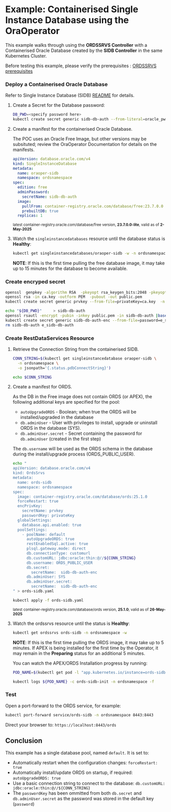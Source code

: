 # Example: Containerised Single Instance Database using the OraOperator

This example walks through using the **ORDSSRVS Controller** with a Containerised Oracle Database created by the **SIDB Controller** in the same Kubernetes Cluster.

Before testing this example, please verify the prerequisites : [ORDSSRVS prerequisites](../README.md#prerequisites)

### Deploy a Containerised Oracle Database

Refer to Single Instance Database (SIDB) [README](https://github.com/oracle/oracle-database-operator/blob/main/docs/sidb/README.md) for details.

1. Create a Secret for the Database password:

    ```bash
    DB_PWD=<specify password here>
    kubectl create secret generic sidb-db-auth --from-literal=oracle_pwd=${DB_PWD} --namespace ordsnamespace
    ```
1. Create a manifest for the containerised Oracle Database.

    The POC uses an Oracle Free Image, but other versions may be subsituted; review the OraOperator Documentation for details on the manifests.

    ```yaml
    apiVersion: database.oracle.com/v4
    kind: SingleInstanceDatabase
    metadata:
      name: oraoper-sidb
      namespace: ordsnamespace
    spec:
      edition: free
      adminPassword:
        secretName: sidb-db-auth
      image:
        pullFrom: container-registry.oracle.com/database/free:23.7.0.0
        prebuiltDB: true
      replicas: 1
    ```
    <sup>latest container-registry.oracle.com/database/free version, **23.7.0.0-lite**, valid as of **2-May-2025**</sup>


1. Watch the `singleinstancedatabases` resource until the database status is **Healthy**:

    ```bash
    kubectl get singleinstancedatabases/oraoper-sidb -w -n ordsnamespace
    ```
    **NOTE**: If this is the first time pulling the free database image, it may take up to 15 minutes for the database to become available.

### Create encryped secret 

```bash
openssl  genpkey -algorithm RSA  -pkeyopt rsa_keygen_bits:2048 -pkeyopt rsa_keygen_pubexp:65537 > ca.key
openssl rsa -in ca.key -outform PEM  -pubout -out public.pem
kubectl create secret generic prvkey --from-file=privateKey=ca.key  -n ordsnamespace

echo "${DB_PWD}"     > sidb-db-auth
openssl rsautl -encrypt -pubin -inkey public.pem -in sidb-db-auth |base64 > e_sidb-db-auth
kubectl create secret generic sidb-db-auth-enc --from-file=password=e_sidb-db-auth -n  ordsnamespace
rm sidb-db-auth e_sidb-db-auth
```


### Create RestDataServices Resource

1. Retrieve the Connection String from the containerised SIDB.

    ```bash
    CONN_STRING=$(kubectl get singleinstancedatabase oraoper-sidb \
      -n ordsnamespace \
      -o jsonpath='{.status.pdbConnectString}')

    echo $CONN_STRING
    ```

1. Create a manifest for ORDS.

    As the DB in the Free image does not contain ORDS (or APEX), the following additional keys are specified for the pool:
    * `autoUpgradeORDS` - Boolean; when true the ORDS will be installed/upgraded in the database
    * `db.adminUser` - User with privileges to install, upgrade or uninstall ORDS in the database (SYS).
    * `db.adminUser.secret` - Secret containing the password for `db.adminUser` (created in the first step)

    The `db.username` will be used as the ORDS schema in the database during the install/upgrade process (ORDS_PUBLIC_USER).

    ```bash
    echo "
    apiVersion: database.oracle.com/v4
    kind: OrdsSrvs
    metadata:
      name: ords-sidb
      namespace: ordsnamespace
    spec:
      image: container-registry.oracle.com/database/ords:25.1.0
      forceRestart: true
      encPrivKey:
        secretName: prvkey
        passwordKey: privateKey
      globalSettings:
        database.api.enabled: true
      poolSettings:
        - poolName: default
          autoUpgradeORDS: true
          restEnabledSql.active: true
          plsql.gateway.mode: direct
          db.connectionType: customurl
          db.customURL: jdbc:oracle:thin:@//${CONN_STRING}
          db.username: ORDS_PUBLIC_USER
          db.secret:
            secretName:  sidb-db-auth-enc
          db.adminUser: SYS
          db.adminUser.secret:
            secretName:  sidb-db-auth-enc
    " > ords-sidb.yaml

    kubectl apply -f ords-sidb.yaml
    ```
    <sup>latest container-registry.oracle.com/database/ords version, **25.1.0**, valid as of **26-May-2025**</sup>

1. Watch the ordssrvs resource until the status is **Healthy**:
    ```bash
    kubectl get ordssrvs ords-sidb -n ordsnamespace -w
    ```

    **NOTE**: If this is the first time pulling the ORDS image, it may take up to 5 minutes.  If APEX
    is being installed for the first time by the Operator, it may remain in the **Preparing** 
    status for an additional 5 minutes.

    You can watch the APEX/ORDS Installation progress by running:

    ```bash
    POD_NAME=$(kubectl get pod -l "app.kubernetes.io/instance=ords-sidb" -n ordsnamespace -o custom-columns=NAME:.metadata.name --no-headers)

    kubectl logs ${POD_NAME} -c ords-sidb-init -n ordsnamespace -f
    ```

### Test

Open a port-forward to the ORDS service, for example:

```bash
kubectl port-forward service/ords-sidb -n ordsnamespace 8443:8443
```

Direct your browser to: `https://localhost:8443/ords`

## Conclusion

This example has a single database pool, named `default`.  It is set to:

* Automatically restart when the configuration changes: `forceRestart: true`
* Automatically install/update ORDS on startup, if required: `autoUpgradeORDS: true`
* Use a basic connection string to connect to the database: `db.customURL: jdbc:oracle:thin:@//${CONN_STRING}`
* The `passwordKey` has been ommitted from both `db.secret` and `db.adminUser.secret` as the password was stored in the default key (`password`)
